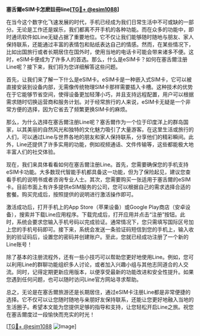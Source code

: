 **塞舌爾eSIM卡怎麽註冊line[[TG💪+ @esim1088](https://t.me/s/esim1088)]**

在当今这个数字化飞速发展的时代，手机已经成为我们日常生活中不可或缺的一部分。无论是工作还是娱乐，我们都离不开手机的各种功能。而在众多的功能中，即时通讯软件如Line无疑占据了重要地位。它不仅让我们能够随时随地与朋友、家人保持联系，还能通过丰富的表情包和贴纸表达自己的情感。然而，在某些情况下，比如出国旅行或者长期居住在国外时，使用当地的电话卡可能会带来诸多不便。这时，eSIM卡便成为了许多人的首选。那么，什么是eSIM卡？如何在塞舌爾注册Line呢？接下来，我们将为您详细解答这些问题。

首先，让我们来了解一下什么是eSIM卡。eSIM卡是一种嵌入式SIM卡，它可以被直接安装到设备内部，无需像传统物理SIM卡那样需要插入卡槽。这种技术的优势在于它能够节省空间，使得设备更加轻薄小巧，并且支持远程配置，用户可以根据需求随时切换运营商和服务计划。对于经常旅行的人来说，eSIM卡无疑是一个非常方便的选择，因为它省去了频繁更换SIM卡的麻烦。

那么，为什么选择在塞舌爾注册Line呢？塞舌爾作为一个位于印度洋上的群岛国家，以其美丽的自然风光和独特的文化魅力吸引了大量游客。在这里生活或旅行的人们，可以通过Line与世界各地的朋友和家人保持联系，分享他们的精彩瞬间。此外，Line还提供了许多实用的功能，例如视频通话、文件传输等，这些都能极大地丰富人们的社交体验。

现在，我们来具体看看如何在塞舌爾注册Line。首先，您需要确保您的手机支持eSIM卡功能。大多数现代智能手机都具备这一功能，但为了保险起见，建议您查看手机的说明书或者咨询专业人士。其次，您需要购买一张适用于塞舌爾的eSIM卡。目前市面上有许多提供eSIM服务的公司，您可以根据自己的需求选择合适的套餐。购买完成后，按照提供的说明进行激活操作即可。

激活成功后，打开手机上的App Store（苹果设备）或Google Play商店（安卓设备），搜索并下载Line应用程序。下载完成后，打开应用并点击“注册”按钮。此时，系统会要求您输入手机号码以完成验证。通常情况下，您只需填写国际区号加上您的手机号码即可。接下来，系统会发送一条验证码短信到您的手机上，输入收到的验证码后，设置您的密码并创建账户。至此，您就已经成功注册了一个新的Line账号！

除了基本的注册流程外，还有一些小技巧可以帮助您更好地使用Line。例如，您可以利用Line的群聊功能组织多人讨论，或者加入兴趣小组与其他志同道合的人交流。同时，记得定期更新应用版本，以便享受最新的功能改进和安全性提升。如果您遇到任何问题，也可以随时访问Line官方网站寻求帮助。

总之，无论是在塞舌爾旅游还是长期居住，通过eSIM卡注册Line都是非常便捷的选择。它不仅可以让您随时随地与亲朋好友保持联系，还能让您更好地融入当地的生活圈子。希望本文能为您提供足够的指导和支持，让您轻松开启Line之旅。祝您在塞舌爾度过一段愉快而充实的时光！

[[TG💪+ @esim1088](https://t.me/s/esim1088) ![Image](https://i.postimg.cc/4NQfJmqS/Snipaste-2025-05-13-00-14-12.png)]